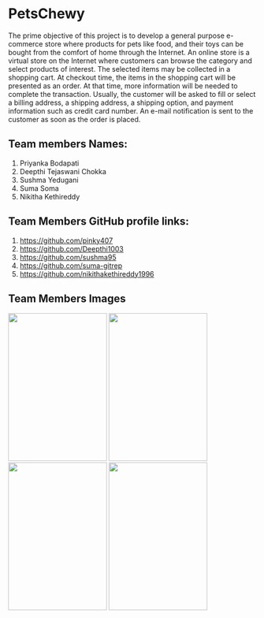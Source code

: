 # PetsChewy
The prime objective of this project is to develop a general purpose e-commerce store where products for pets like food, and their toys can be bought from the comfort of home through the Internet. An online store is a virtual store on the Internet where customers can browse the category and select products of interest. The selected items may be collected in a shopping cart. At checkout time, the items in the shopping cart will be presented as an order. At that time, more information will be needed to complete the transaction. Usually, the customer will be asked to fill or select a billing address, a shipping address, a shipping option, and payment information such as credit card number. An e-mail notification is sent to the customer as soon as the order is placed.

## Team members Names:
1. Priyanka Bodapati                                                                                           
1. Deepthi Tejaswani Chokka
1. Sushma Yedugani
1. Suma Soma
1. Nikitha Kethireddy

## Team Members GitHub profile links:
1. https://github.com/pinky407
1. https://github.com/Deepthi1003
1. https://github.com/sushma95
1. https://github.com/suma-gitrep
1. https://github.com/nikithakethireddy1996

## Team Members Images
<img src="https://github.com/suma-gitrep/petschewy/blob/master/Priyanka.jpg" width="200" height="300"/> <img src="https://github.com/suma-gitrep/petschewy/blob/master/sushma.jpeg" width="200" height="300"/> <img src="https://github.com/suma-gitrep/petschewy/blob/master/suma.jpeg" width="200" height="300"/> <img src="https://github.com/suma-gitrep/petschewy/blob/master/Nikitha.jpg" width="200" height="300"/>




 
